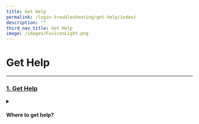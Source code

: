```yaml
---
title: Get Help
permalink: /login-troubleshooting/get-help/index/
description: ""
third_nav_title: Get Help
image: /images/FaviconLight.png
---
```

<h1>Get Help</h1>
<hr>
<h3><a id="get-help" target="_blank" href="/login-troubleshooting/get-help/index/">1. Get Help</a>
</h3>
<details>
 <summary><h4>Where to get help?</h4></summary>

<ul>
  <li><a target="_blank" href="/login-troubleshooting/get-help/get-help-from-your-school/">Get Help from your School</a></li>
  <li><a target="_blank" href="/login-troubleshooting/get-help/contact-sls-helpdesk/">Contact SLS Helpdesk</a></li>
</ul>
</details>